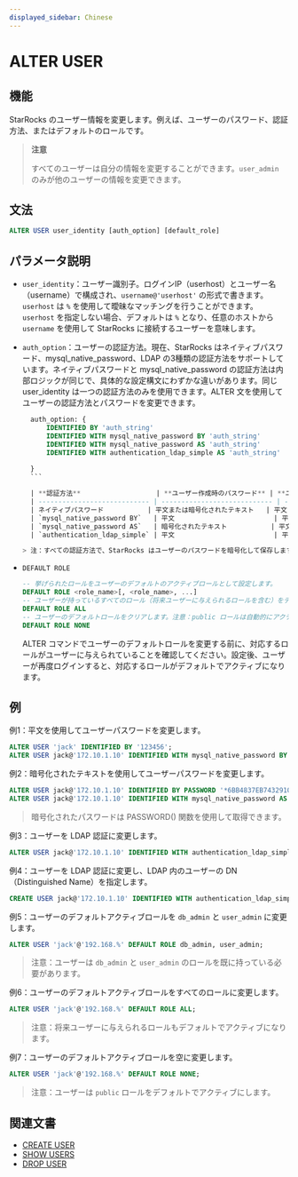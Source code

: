```yaml
---
displayed_sidebar: Chinese
---
```


# ALTER USER

## 機能

StarRocks のユーザー情報を変更します。例えば、ユーザーのパスワード、認証方法、またはデフォルトのロールです。

> **注意**
>
> すべてのユーザーは自分の情報を変更することができます。`user_admin` のみが他のユーザーの情報を変更できます。

## 文法

```SQL
ALTER USER user_identity [auth_option] [default_role]
```

## パラメータ説明

- `user_identity`：ユーザー識別子。ログインIP（userhost）とユーザー名（username）で構成され、`username@'userhost'` の形式で書きます。`userhost` は `%` を使用して曖昧なマッチングを行うことができます。`userhost` を指定しない場合、デフォルトは `%` となり、任意のホストから `username` を使用して StarRocks に接続するユーザーを意味します。

- `auth_option`：ユーザーの認証方法。現在、StarRocks はネイティブパスワード、mysql_native_password、LDAP の3種類の認証方法をサポートしています。ネイティブパスワードと mysql_native_password の認証方法は内部ロジックが同じで、具体的な設定構文にわずかな違いがあります。同じ user_identity は一つの認証方法のみを使用できます。ALTER 文を使用してユーザーの認証方法とパスワードを変更できます。

    ```SQL
      auth_option: {
          IDENTIFIED BY 'auth_string'
          IDENTIFIED WITH mysql_native_password BY 'auth_string'
          IDENTIFIED WITH mysql_native_password AS 'auth_string'
          IDENTIFIED WITH authentication_ldap_simple AS 'auth_string'
          
      }
      ```

      | **認証方法**                   | **ユーザー作成時のパスワード** | **ユーザーログイン時のパスワード** |
      | ---------------------------- | ---------------------------- | ---------------------------- |
      | ネイティブパスワード           | 平文または暗号化されたテキスト   | 平文                           |
      | `mysql_native_password BY`   | 平文                         | 平文                           |
      | `mysql_native_password AS`   | 暗号化されたテキスト           | 平文                           |
      | `authentication_ldap_simple` | 平文                         | 平文                           |

    > 注：すべての認証方法で、StarRocks はユーザーのパスワードを暗号化して保存します。

- `DEFAULT ROLE`

    ```SQL
    -- 挙げられたロールをユーザーのデフォルトのアクティブロールとして設定します。
    DEFAULT ROLE <role_name>[, <role_name>, ...]
    -- ユーザーが持っているすべてのロール（将来ユーザーに与えられるロールを含む）をデフォルトのアクティブロールとして設定します。
    DEFAULT ROLE ALL
    -- ユーザーのデフォルトロールをクリアします。注意：public ロールは自動的にアクティブになります。
    DEFAULT ROLE NONE
    ```

    ALTER コマンドでユーザーのデフォルトロールを変更する前に、対応するロールがユーザーに与えられていることを確認してください。設定後、ユーザーが再度ログインすると、対応するロールがデフォルトでアクティブになります。

## 例

例1：平文を使用してユーザーパスワードを変更します。

```SQL
ALTER USER 'jack' IDENTIFIED BY '123456';
ALTER USER jack@'172.10.1.10' IDENTIFIED WITH mysql_native_password BY '123456';
```

例2：暗号化されたテキストを使用してユーザーパスワードを変更します。

```SQL
ALTER USER jack@'172.10.1.10' IDENTIFIED BY PASSWORD '*6BB4837EB74329105EE4568DDA7DC67ED2CA2AD9';
ALTER USER jack@'172.10.1.10' IDENTIFIED WITH mysql_native_password AS '*6BB4837EB74329105EE4568DDA7DC67ED2CA2AD9';
```

> 暗号化されたパスワードは PASSWORD() 関数を使用して取得できます。

例3：ユーザーを LDAP 認証に変更します。

```SQL
ALTER USER jack@'172.10.1.10' IDENTIFIED WITH authentication_ldap_simple;
```

例4：ユーザーを LDAP 認証に変更し、LDAP 内のユーザーの DN（Distinguished Name）を指定します。

```SQL
CREATE USER jack@'172.10.1.10' IDENTIFIED WITH authentication_ldap_simple AS 'uid=jack,ou=company,dc=example,dc=com';
```

例5：ユーザーのデフォルトアクティブロールを `db_admin` と `user_admin` に変更します。

```SQL
ALTER USER 'jack'@'192.168.%' DEFAULT ROLE db_admin, user_admin;
```

> 注意：ユーザーは `db_admin` と `user_admin` のロールを既に持っている必要があります。

例6：ユーザーのデフォルトアクティブロールをすべてのロールに変更します。

```SQL
ALTER USER 'jack'@'192.168.%' DEFAULT ROLE ALL;
```

> 注意：将来ユーザーに与えられるロールもデフォルトでアクティブになります。

例7：ユーザーのデフォルトアクティブロールを空に変更します。

```SQL
ALTER USER 'jack'@'192.168.%' DEFAULT ROLE NONE;
```

> 注意：ユーザーは `public` ロールをデフォルトでアクティブにします。

## 関連文書

- [CREATE USER](CREATE_USER.md)
- [SHOW USERS](SHOW_USERS.md)
- [DROP USER](DROP_USER.md)
